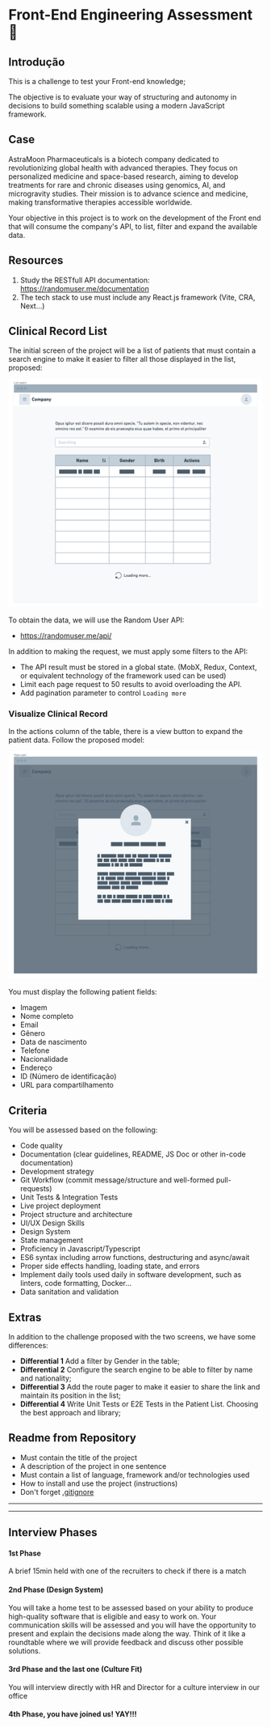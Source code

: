 # Front-End Engineering Assessment 🏅

## Introdução

This is a challenge to test your Front-end knowledge;

The objective is to evaluate your way of structuring and autonomy in decisions to build something scalable using a modern JavaScript framework.


## Case

AstraMoon Pharmaceuticals is a biotech company dedicated to revolutionizing global health with advanced therapies. They focus on personalized medicine and space-based research, aiming to develop treatments for rare and chronic diseases using genomics, AI, and microgravity studies. Their mission is to advance science and medicine, making transformative therapies accessible worldwide.

Your objective in this project is to work on the development of the Front end that will consume the company's API, to list, filter and expand the available data.

## Resources

1. Study the RESTfull API documentation: https://randomuser.me/documentation
2. The tech stack to use must include any React.js framework (Vite, CRA, Next...)

## Clinical Record List

The initial screen of the project will be a list of patients that must contain a search engine to make it easier to filter all those displayed in the list, proposed:

![List users](assets/list.png)

To obtain the data, we will use the Random User API:

- https://randomuser.me/api/

In addition to making the request, we must apply some filters to the API:

- The API result must be stored in a global state. (MobX, Redux, Context, or equivalent technology of the framework used can be used)
- Limit each page request to 50 results to avoid overloading the API.
- Add pagination parameter to control `Loading more`

### Visualize Clinical Record

In the actions column of the table, there is a view button to expand the patient data. Follow the proposed model:


![View user](assets/view.png)

You must display the following patient fields:

- Imagem
- Nome completo
- Email
- Gênero
- Data de nascimento
- Telefone
- Nacionalidade
- Endereço
- ID (Número de identificação)
- URL para compartilhamento

## Criteria
You will be assessed based on the following:
- Code quality
- Documentation (clear guidelines, README, JS Doc or other in-code documentation)
- Development strategy
- Git Workflow (commit message/structure and well-formed pull-requests)
- Unit Tests & Integration Tests
- Live project deployment
- Project structure and architecture
- UI/UX Design Skills
- Design System
- State management
- Proficiency in Javascript/Typescript
- ES6 syntax including arrow functions, destructuring and async/await
- Proper side effects handling, loading state, and errors
- Implement daily tools used daily in software development, such as linters, code formatting, Docker…
- Data sanitation and validation


## Extras

In addition to the challenge proposed with the two screens, we have some differences:

- **Differential 1** Add a filter by Gender in the table;
- **Differential 2** Configure the search engine to be able to filter by name and nationality;
- **Differential 3** Add the route pager to make it easier to share the link and maintain its position in the list;
- **Differential 4** Write Unit Tests or E2E Tests in the Patient List. Choosing the best approach and library;

## Readme from Repository

- Must contain the title of the project
- A description of the project in one sentence
- Must contain a list of language, framework and/or technologies used
- How to install and use the project (instructions)
- Don't forget [.gitignore](https://www.toptal.com/developers/gitignore)

---
---

## Interview Phases
#### 1st Phase
A brief 15min held with one of the recruiters to check if there is a match

#### 2nd Phase (Design System)
You will take a home test to be assessed based on your ability to produce high-quality software that is eligible and easy to work on.
Your communication skills will be assessed and you will have the opportunity to present and explain the decisions made along the way. Think of it like a roundtable where we will provide feedback and discuss other possible solutions.

#### 3rd Phase and the last one (Culture Fit)
You will interview directly with HR and Director for a culture interview in our office

#### 4th Phase, you have joined us! YAY!!!
